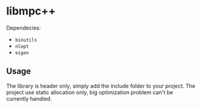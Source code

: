# libmpc++
Dependecies:
- `binutils`
- `nlopt`
- `eigen`

## Usage
The library is header only, simply add the include folder to your project. The project use static allocation only, big optimization problem can't be currently handled.